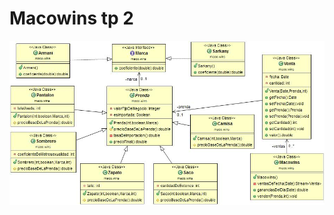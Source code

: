 Macowins tp 2
========
 <img src="https://github.com/lucianasorbelli/macowins/blob/master/Maco%20wins%20segunda%20iteracion/src/MacoDiagram.jpg?raw=true" alt="Diagrama Macowins">
